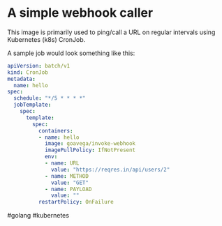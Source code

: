 # A simple webhook caller #

This image is primarily used to ping/call a URL on regular intervals using Kubernetes (k8s) CronJob.

A sample job would look something like this:
```yaml
apiVersion: batch/v1
kind: CronJob
metadata:
  name: hello
spec:
  schedule: "*/5 * * * *"
  jobTemplate:
    spec:
      template:
        spec:
          containers:
          - name: hello
            image: goavega/invoke-webhook
            imagePullPolicy: IfNotPresent
            env:
            - name: URL
              value: "https://reqres.in/api/users/2"
            - name: METHOD
              value: "GET"
            - name: PAYLOAD
              value: ""
          restartPolicy: OnFailure
```

#golang #kubernetes
